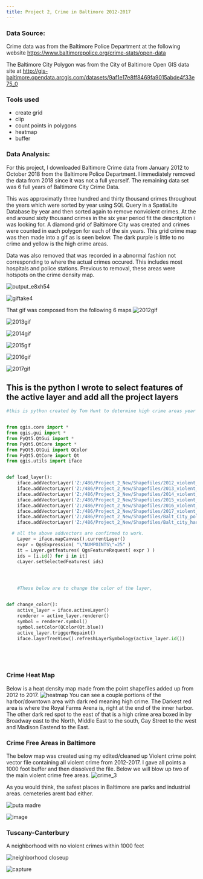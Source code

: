 ```yaml
---
title: Project 2, Crime in Baltimore 2012-2017
---
```





### Data Source:

 Crime data was from the Baltimore Police Department at the following website https://www.baltimorepolice.org/crime-stats/open-data

The Baltimore City Polygon was from the City of Baltimore Open GIS data site at http://gis-baltimore.opendata.arcgis.com/datasets/9af1e17e8ff8469fa9015abde4f33e75_0

### Tools used
- create grid
- clip
- count points in polygons
- heatmap
- buffer


### Data Analysis:
  For this project, I downloaded Baltimore Crime data from January 2012 to October 2018 from the Baltimore Police Department. I immediately removed the data from 2018 since it was not a full yearself. The remaining data set was 6 full years of Baltimore City Crime Data.

  This was approximatly three hundred and thirty thousand crimes throughout the years which were sorted by year using SQL Query in a SpatiaLite Database by year and then sorted again to remove nonviolent crimes. At the end around sixty thousand crimes in the six year period fit the descritption i was looking for. A diamond grid of Baltimore City was created and crimes were counted in each polygon for each of the six years. This grid crime map was then made into a gif as is seen below. The dark purple is little to no crime and yellow is the high crime areas.

  Data was also removed that was recorded in a abnormal fashion not corresponding to where the actual crimes occured. This includes most hospitals and police stations. Previous to removal, these areas were hotspots on the crime density map.










![output_e8xh54](https://user-images.githubusercontent.com/42807766/48355655-8194db80-e662-11e8-959e-d82e227ac2b0.gif)


![giftake4](https://user-images.githubusercontent.com/42807766/48318551-99bc1a80-e5d0-11e8-9f2f-401e10dd54ee.gif)

That gif was composed from the following 6 maps
 ![2012gif](https://user-images.githubusercontent.com/42807766/48319767-04288700-e5e0-11e8-9d90-3f40805cee2d.png)

 ![2013gif](https://user-images.githubusercontent.com/42807766/48319778-1b677480-e5e0-11e8-83f5-24c64b71f7e7.png)

 ![2014gif](https://user-images.githubusercontent.com/42807766/48319786-2ae6bd80-e5e0-11e8-99db-2ddedc33651d.png)


 ![2015gif](https://user-images.githubusercontent.com/42807766/48320034-f3c5db80-e5e2-11e8-9153-39dbb5b1082b.png)

 ![2016gif](https://user-images.githubusercontent.com/42807766/48320046-0f30e680-e5e3-11e8-995b-3d9c40a9193e.png)

 ![2017gif](https://user-images.githubusercontent.com/42807766/48320056-1f48c600-e5e3-11e8-8e4e-20f13c031c70.png)




## This is the python I wrote to select features of the active layer and add all the project layers
``` python
#this is python created by Tom Hunt to determine high crime areas year to year in baltimore from 2012 to 2017


from qgis.core import *
from qgis.gui import *
from PyQt5.QtGui import *
from PyQt5.QtCore import *
from PyQt5.QtGui import QColor
from PyQt5.QtCore import Qt
from qgis.utils import iface


def load_layer():
    iface.addVectorLayer('Z:/486/Project_2_New/Shapefiles/2012_violent_crimes_density_edited.shp', '2012 Violent Crimes', 'ogr')
    iface.addVectorLayer('Z:/486/Project_2_New/Shapefiles/2013_violent_crimes_density_edited.shp', '2013 Violent Crimes', 'ogr')
    iface.addVectorLayer('Z:/486/Project_2_New/Shapefiles/2014_violent_crimes_density_edited.shp', '2014 Violent Crimes', 'ogr')
    iface.addVectorLayer('Z:/486/Project_2_New/Shapefiles/2015_violent_crimes_density_edited.shp', '2015 Violent Crimes', 'ogr')
    iface.addVectorLayer('Z:/486/Project_2_New/Shapefiles/2016_violent_crimes_density_edited.shp', '2016 Violent Crimes', 'ogr')
    iface.addVectorLayer('Z:/486/Project_2_New/Shapefiles/2017_violent_crimes_density_edited.shp', '2017 Violent Crimes', 'ogr')
    iface.addVectorLayer('Z:/486/Project_2_New/Shapefiles/Balt_City_polygon/baltimore_city_polygon.shp', 'Baltimore City Boundary', 'ogr')
    iface.addVectorLayer('Z:/486/Project_2_New/Shapefiles/Balt_city_harbor_water.shp', 'Baltimore Harbor Water', 'ogr')

  # all the above addvectors are confirmed to work.
    Layer = iface.mapCanvas().currentLayer()
    expr = QgsExpression( "\"NUMPOINTS\"=25" )
    it = Layer.getfeatures( QgsFeatureRequest( expr ) )
    ids = [i.id() for i in it]
    cLayer.setSelectedFeatures( ids)




    #These below are to change the color of the layer,


def change_color():
    active_layer = iface.activeLayer()
    renderer = active_layer.renderer()
    symbol = renderer.symbol()
    symbol.setColor(QColor(Qt.blue))
    active_layer.triggerRepaint()
    iface.layerTreeView().refreshLayerSymbology(active_layer.id())






```
### Crime Heat Map
Below is a heat density map made from the point shapefiles added up from 2012 to 2017. 
![heatmap](https://user-images.githubusercontent.com/42807766/48327009-672f1380-e60a-11e8-9be0-78c8dba09725.png)
 You can see a couple portions of the harbor/downtown area with dark red meaning high crime.
The Darkest red area is where the Royal Farms Arena is, right at the end of the inner harbor.
The other dark red spot to the east of that is a high crime area boxed in by Broadway east to the North, Middle East to the south, Gay Street to the west and Madison Eastend to the East.

### Crime Free Areas in Baltimore
The below map was created using my edited/cleaned up Violent crime point vector file containing all violent crime from 2012-2017. I gave all points a 1000 foot buffer and then dissolved the file. Below we will blow up two of the main violent crime free areas.
![crime_3](https://user-images.githubusercontent.com/42807766/48442800-33b0ce00-e75d-11e8-9f1f-68edf4f99ffe.png)


As you would think, the safest places in Baltimore are parks and industrial areas. cemeteries arent bad either. 



![puta madre](https://user-images.githubusercontent.com/42807766/48457192-c0747f80-e78f-11e8-9cdd-fddbf86c4e5d.png)

![image](https://user-images.githubusercontent.com/42807766/48487437-3eff0a80-e7ec-11e8-990e-fb8394b97ef1.png)


### Tuscany-Canterbury
A neighborhood with no violent crimes within 1000 feet


![neighborhood closeup](https://user-images.githubusercontent.com/42807766/48457216-d8e49a00-e78f-11e8-9d83-8c93c97aa923.png)



![capture](https://user-images.githubusercontent.com/42807766/48457239-ebf76a00-e78f-11e8-8e6c-12f4835ba8ee.JPG)











